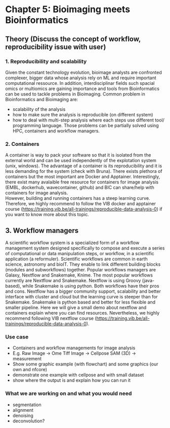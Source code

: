 # Chapter 5: Bioimaging meets Bioinformatics

##  Theory (Discuss the concept of workflow, reproducibility issue with user)
### 1. Reproducibility and scalability
Given the constant technology evolution, bioimage analysts are confronted complexer, bigger data whose analysis rely on ML and require important computational ressource. 
In addition, interdisciplinar fields such spacial omics or multiomics are gaining importance and tools from Bioinformatics can be used to tackle problems in Bioimaging.
Common problem in Bioinformatics and Bioimaging are: 
- scalability of the analysis
- how to make sure the analysis is reproducible (on different system)
- how to deal with multi-step analysis where each steps use different tool/ programming language.
Those problems can be partially solved using HPC, containers and workflow managers.

### 2. Containers

A container is way to pack your software so that it is isolated from the external world and can be used independently of the explotation system (unix, windows). 
The advantage of a container is its reproducibility and it is less demanding for the system (check with Bruna). 
There exists plethora of containers but the most important are Docker and Apptainer. 
Interestingly, there exist many avalaible free resource for containers for image analysis (EMBL, dockerhub, wavecontainer, github) and BIC can share/help with containers for image analysis.  
However, building and running containers has a steep learning curve. 
Therefore, we highly recommend to follow the VIB docker and apptainer course (https://training.vib.be/all-trainings/reproducible-data-analysis-0) if you want to know more about this topic. 

## 3. Workflow managers

A scientific workflow system is a specialized form of a workflow management system designed specifically to compose and execute a series of computational or data manipulation steps, or workflow, in a scientific application (a reformuler). Scientific workflows are common in earth science, astronomy and bioIT.
They enable to link different building blocks (modules and subworkflows) together. Popular workflows managers are Galaxy, Nextflow and Snakemake, Knime. The most popular workflows currently are Nextflow and Snakemake. Nextflow is using Groovy (java-based), while Snakemake is using python. Both workflows have their pros and cons. Nextflow has a bigger community support, scalability and better interface with cluster and cloud but the learning curve is steeper than for Snakemake. Snakemake is python based and better for less flexible and smaller pipeline. Here we will give a small demo about nextflow and containers explain where you can find resources. Nevertheless, we highly recommend following VIB nextflow course (https://training.vib.be/all-trainings/reproducible-data-analysis-0).

### Use case 
- Containers and workflow managements for image analysis
-  E.g. Raw Image -> Ome Tiff Image -> Cellpose SAM (3D) -> measurement
- Show some graphic example (with flowchart) and some graphics (our own and nfcore) 
- demonstrate one example with cellpose and with small dataset
- show where the output is and explain how you can run it

### What we are working on and what you would need
- segmentation
- alignment
- denoising
- deconvolution?

